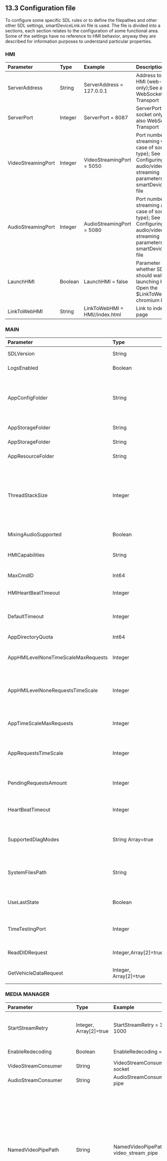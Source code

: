 
## 13.3 Configuration file  

To configure some specific SDL rules or to define the filepathes and other other SDL settings, smartDeviceLink.ini file is used. The file is divided into a sections, each section relates to the configuration of some functional area. Some of the settings have no reference to HMI behavior, anyway they are described for information purposes to understand particular properties.  

### HMI
|Parameter|Type|Example|Description|
|:---|:----|:----|:----------|
|ServerAddress|String|ServerAddress = 127.0.0.1|Address to connect HMI (web-socket only);See also WebSocket Transport| 
|ServerPort|Integer|ServerPort = 8087|ServerPort (web-socket only); See also WebSocket Transport|
|VideoStreamingPort|Integer|VideoStreamingPort = 5050|Port number for streaming video (in case of socket type); See also Configuring audio/video streaming parameters in smartDeviceLink.ini file|
|AudioStreamingPort|Integer|AudioStreamingPort = 5080|Port number for streaming audio (in case of socket type); See also Configuring audio/video streaming parameters in smartDeviceLink.ini file
|LaunchHMI|Boolean|LaunchHMI = false|Parameter defines whether SDL should wait for launching HMI; Open the $LinkToWebHMI in chromium browser|
|LinkToWebHMI|String|LinkToWebHMI = HMI//index.html|Link to index HMTL page|

### MAIN
|Parameter|Type|Example|Description|
|:---|:----|:----|:----------|
|SDLVersion|String|SDLVersion = {GIT_COMMIT}|SDL source version, represents as a git commit hash value|
|LogsEnabled|Boolean|LogsEnabled = true|SDL logging output enabled/disabled on system|
|AppConfigFolder|String|AppConfigFolder =|The path to application configuration folder where hmi_capabilities,smartDeviceLink.ini, log4cxx.properties are stored.Storage of Policy table files (preload, snapshot) is valid for OpenSource only. The default value is current working directory|
|AppStorageFolder|String|AppStorageFolder = /fs/rwdata/storage/sdl|The root folder for storing all applications folder|
|AppStorageFolder|String|AppStorageFolder = /fs/rwdata/storage/sdl|The root folder for storing all applications folder|
|AppResourceFolder|String|AppResourceFolder =audio8bit.wav|Contains resourses. Default value is SDL working directory|
|ThreadStackSize|Integer|ThreadStackSize = 20480|ThreadStackSize used by SDL only if its required by sytem/platform, wisean empty value is defined or no such parameter exists, stack size will be PTHREAD`_`STACK_MIN(only SDL’s configurable value), which for<br>Ubuntu:<br>THREAD_STACK_MIN = 16384<br>QNX:<br>PTHREAD_STACK_MIN = 256
|MixingAudioSupported|Boolean|MixingAudioSupported = true|Defines if HMI support attenuated mode (able to mix audio sources)|
|HMICapabilities|String|HMICapabilities = hmi_capabilities.json|The filepath to the file of default HMICapabilities. In case HMI doesn’t send some capabilities to SDL, the values from the file are used by SDL|
|MaxCmdID|Int64|MaxCmdID = 2000000000|Maximum cmdId of VR command which may be registered on SDL|
|HMIHeartBeatTimeout|Integer|HMIHeartBeatTimeout = 3000|HMI's heartbeat timeout. The value specifies seconds to send  heartbeat to HMI from SDL|
|DefaultTimeout|Integer|DefaultTimeout = 20000|The response must be send to mobile application (SDL must respond after this timeout if HMI  haven’t respond to a request)|
|AppDirectoryQuota|Int64|AppDirectoryQuota = 104857600|Definines folder size in bytes limitation for any application on SDL|
|AppHMILevelNoneTimeScaleMaxRequests|Integer|AppHMILevelNoneTimeScaleMaxRequests = 0|Number of the requests allowed for the application in NONE HMI Level. If exceeded, the application will be unregistered|
|AppHMILevelNoneRequestsTimeScale|Integer|AppHMILevelNoneRequestsTimeScale = 10|Time period in which AppHMILevelNoneTimeScaleMaxRequests requests number allowed for the application in NONE HMI Level. If exceeded, the application will be unregistered|
|AppTimeScaleMaxRequests|Integer|AppTimeScaleMaxRequests = 0|Number of the requests allowed for the application in any HMI Level except of NONE. If exceeded, the application will be unregistered|
|AppRequestsTimeScale|Integer|AppRequestsTimeScale = 10|Time period in which AppTimeScaleMaxRequests  requests number allowed for the application in any HMI Level except of NONE. If exceeded, the application will be unregistered|
|PendingRequestsAmount|Integer|PendingRequestsAmount = 0|Number of the SDL pending requests allowed for an application. If exceeded, the application will be unregistered. If the value is “0”, the check will be skipped|
|HeartBeatTimeout|Integer|HeartBeatTimeout = 7000|Heart beat timeout used for protocol v3. Timeout must be specified in milliseconds. If timeout is 0 heart beat between Mobile device and SDL will be disabled|
|SupportedDiagModes|String Array=true|SupportedDiagModes = <br>0x01, 0x02, 0x03,<br>0x05, 0x06, 0x07,<br>0x09, 0x0A, 0x18,<br>0x19, 0x22, 0x3E|The list of diagnostic modes supported on a vehicle. Only only the stated values are allowed by SDL in terms of DiagnosticMessage RPC, others are rejected|
|SystemFilesPath|String|SystemFilesPath = /fs/images/ivsu`_`cache|The path to the system file directory for interoperation between SDL and System (e.g. IVSU files and others). If parameter is empty, SDL uses /tmp/fs/mp/images/ivsu_cache by default|
|UseLastState|Boolean|UseLastState = true|To restore the last TCP/IP transport state (name, applications or channels) on SDL on a new device connection and on disconnect|
|TimeTestingPort|Integer|TimeTestingPort = 8090|Port to obtain the performance information about   messages processing  on different component levels. Enabled if SDL built with TIME_TESTER flag|
|ReadDIDRequest|Integer,Array[2]=true|ReadDIDRequest = 5, 1|Limitation for a number of ReadDID requests (the 1st value) per seconds (the 2nd value)|
|GetVehicleDataRequest|Integer, Array[2]=true|GetVehicleDataRequest = 5, 1|Limitation for a number of GetVehicleData requests (the 1st value) per seconds (the 2nd value)|

### MEDIA MANAGER
|Parameter|Type|Example|Description|
|:---|:----|:----|:----------|
|StartStreamRetry|Integer, Array[2]=true|StartStreamRetry = 3, 1000|Where the 1st one of the values is a number of retries and the 2nd number is a timeout in seconds for request frequency|
|EnableRedecoding|Boolean|EnableRedecoding = false|If decoding on HMI is required?APTHR|
|VideoStreamConsumer|String|VideoStreamConsumer = socket|Pipe/file or socket type of data streaming|
|AudioStreamConsumer|String|AudioStreamConsumer = pipe|Pipe/file or socket type of data streaming
|NamedVideoPipePath|String|NamedVideoPipePath = video`_`stream`_`pipe|Named pipe will be defined as:<br>1.	`<fileName>` file in AppStorageFolder if the format of the parameter matchs the template: NamedVideoPipePath = `<fileName>`<br>2.	`<fileName>` file in `<path>` folder if the format of the parameter matchs the template: NamedVideoPipePath =`<path/fileName>`<br>3.	“video`_`stream`_`pipe” file in AppStorageFolder if NamedVideoPipePath has  an empty value<br>4.	“video`_`stream`_`pipe” file in AppStorageFolder if SDL has no permissions to write to `<path/fileName>` defined in NamedVideoPipePath|
|NamedAudioPipePath|String|NamedAudioPipePath = audio`_`stream`_`pipe|Named pipe will be defined as:<br>1.	`<fileName>` file in AppStorageFolder if the format of the parameter matchs the template: NamedAudioPipePath = `<fileName>`<br>2.	`<fileName>` file in `<path>` folder if the format of the parameter matchs the template: NamedAudioPipePath =`<path/fileName>`<br>3.	“audio`_`stream_pipe” file in AppStorageFolder if NamedAudioPipePath has  an empty value<br>4. “audio`_`stream_pipe” file in AppStorageFolder if SDL has no permissions to write to `<path/fileName>` defined in NamedAudioPipePath|
|VideoStreamFile|String|VideoStreamFile = video`_`stream`_`file|File path will be constructed using AppStorageFolder + VideoStreamFile|
|AudioStreamFile|String|AudioStreamFile = audio`_`stream`_`file|File path will be constructed using AppStorageFolder + name|
|RecordingFileSource|String|RecordingFileSource = audio.8bit.wav|The "RecordingFileSource" parameter defines the recording file source which used for emulation PerformAudioPassThru|	
|RecordingFileName|String|RecordingFileName = audio.wav|The "RecordingFileName" parameter defines the name and format of audio file for PerformAudioPassThru_request|	
|StopStreamingTimeout|Integer|StopStreamingTimeout = 1000|The timeout in milliseconds for mobile to stop streaming or end up session|
|AudioDataStoppedTimeout|Integer|AudioDataStoppedTimeout = 1000|Defines time in milliseconds for SDL to wait for the next package of raw data over audio service|
|VideoDataStoppedTimeout|Integer|VideoDataStoppedTimeout = 1000	|Defines time in milliseconds for SDL to wait for the next package of raw data over video service| 

### GLOBAL PROPERTIES
|Parameter|Type|Example|Description|
|:---|:----|:----|:----------|
|TTSDelimiter|Char|TTSDelimiter = ,|Defines the delimiter, which will be appended to each TTS chunck, e.g. helpPrompt/timeoutPrompt|
|HelpPrompt|String|HelpPrompt = Please speak one of the following commands,Please say a command|Default prompt items, separated by comma. The value is set up in case ResetGlobalProperties request from the application or SDL (in case of TTSGlobalPropertiesTimeout)|
|TimeoutPrompt|String|TimeoutPrompt = Please speak one of the following commands,<br>Please say a command|Default prompt to be spoken by VR-engine timeout (when system expects some action by user and the time for this action is going to be out)|
|HelpTitle|String|HelpTitle = Available Vr Commands List|Text to be set-up for default value of the title of help list
|TTSGlobalPropertiesTimeout|Integer|TTSGlobalPropertiesTimeout = 20|In case mobile app didn't send global properties request, then default global properties will be sent defined timeout in seconds<br>Max value<br>TTSGlobalPropertiesTimeout 64K

### FILESYSTEM RESTRICTIONS
|Parameter|Type|Example|Description|
|:---|:----|:----|:----------|
|PutFileRequest|Integer|PutFileRequest = 5|Max allowed number of PutFile requests for one application in NONE. The application will be unregistered in case the number of requests exceeded the limitation|
|DeleteFileRequest|Integer|DeleteFileRequest = 5|Max allowed number of DeleteFile requests for one application in NONE. The application will be unregistered in case the number of requests exceeded the limitation| 
|ListFilesRequest|Integer|ListFilesRequest = 5|Max allowed number of ListFiles requests for one application in NONE. The application will be unregistered in case the number of requests exceeded the limitation|

### VR COMMANDS
|Parameter|Type|Example|Description|
|:---|:----|:----|:----------|
|HelpCommand|String|HelpCommand = Help|Default command which initiates VR Help of the application|

###  AppInfo
|Parameter|Type|Example|Description|
|:---|:----|:----|:----------|
|AppInfoStorage|String|AppInfoStorage = app_info.dat|The path for applications information storage (for resumption purposes)|

### Security Manager
|Parameter|Type|Example|Description|
|:---|:----|:----|:----------|
|Protocol|String|Protocol = TLSv1.2, DTLSv1.0.|Supported protocol version TLSv1.2, DTLSv1.0.|
|KeyPath|String|KeyPath = client.key|Certificate and key path to pem file|
|CertificatePath|String|CertificatePath = client.crt|Certificate and key path to pem file|
|SSLMode|String|SSLMode = CLIENT|SSL mode could be SERVER or CLIENT|
|CipherList|String|CipherList = ALL|Could be “ALL” ciphers or a list of chosen|
|VerifyPeer|Boolean|VerifyPeer  = true|Defines if Mobile app certificate must be verified or not(could be used in both SSLMode Server and Client)|
|CACertificatePath|String|CACertificatePath = .|Preloaded CA certificates directory|
|ForceProtectedService|String|ForceProtectedService = Non|Force protected services (could be id's from 0x01 to 0xFF or “Non” value)|
|ForceUnprotectedService|String|ForceUnprotectedService = Non|Force unprotected services (could be id's from 0x01 to 0xFF or “Non” value)
|UpdateBeforeHours|Integer|UpdateBeforeHours = 24|The "UpdateBeforeHours" parameter defines the amount of time in hours for certificate expiration AND after expiration PTU sequence will be triggered|

### Policy
|Parameter|Type|Example|Description|
|:---|:----|:----|:----------|
|EnablePolicy|Boolean|EnablePolicy = true|Turn on/off policies|
|PreloadedPT|String|PreloadedPT = sdl`_`preloaded`_`pt.json|The filename of the preloaded policy table|
|PathToSnapshot|String|PathToSnapshot = sdl_snapshot.json|The filename of  the policy table snapshot|
|AttemptsToOpenPolicyDB|Integer|AttemptsToOpenPolicyDB = 5|Number of attempts to open policy DB|
|OpenAttemptTimeoutMs|Integer|OpenAttemptTimeoutMs = 500|Timeout between attempts during opening DB in milliseconds|

### TransportManager
|Parameter|Type|Example|Description|
|:---|:----|:----|:----------|
|TCPAdapterPort|Integer|TCPAdapterPort = 12345|Listening port form incoming mobile connection|

### ProtocolHandler
|Parameter|Type|Example|Description|
|:---|:----|:----|:----------|
|MaximumPayloadSize|Integer|MaximumPayloadSize = 1488|Packet with a payload bigger than # MaximumPayloadSize will be marked as a malformed. Parameter must be used for protocol v3 or higher.<br>1)In case of emty value,SDL uses the default value of 1488 bytes for validating MTU (maximum transferring unit) size.<br>2) If the value defined in MaximumPayloadSize parameter is less than 1488,the default value of 1488 bytes must be used by SDL.|
|FrequencyCount|Integer|FrequencyCount = 1000|Application shall send not more than<br>#FrequencyCount messages per #FrequencyTime mSecs<br>Frequency check could be disabled by setting #FrequencyTime or #FrequencyCount to “0”|
|FrequencyTime|Integer|FrequencyTime = 1000|The limitation in ms for sending number of the requests not more than #FrequencyCount|
|MalformedMessageFiltering|Integer|MalformedMessageFiltering = true|Enable filtering transport data stream;<br>On #MalformedMessageFiltering disabling, SDL will close the connection with the first malformed message detection|
|MalformedFrequencyCount|Integer|MalformedFrequencyCount = 10|Boundary value of malformed message detection for connection closure<br>Can be disabled by setting<br>#MalformedFrequencyTime or<br>#MalformedFrequencyCount to “0”
|MalformedFrequencyTime|Integer|MalformedFrequencyTime = 1000|Boundary value of malformed message detection for connection closure. In case the frequency of mailformed requests will be more than per#MalformedFrequencyTime, SDL will close the connection
|ExpectedConsecutiveFramesTimeout|Integer|ExpectedConsecutiveFramesTimeout = 10000|Timeout for waiting CONSECUTIVE frames of multiframe|


### ApplicationManager
|Parameter|Type|Example|Description|
|:---|:----|:----|:----------|
|ApplicationListUpdateTimeout|Integer|ApplicationListUpdateTimeout = 2000|Application list update timeout ms|
|ThreadPoolSize|Integer|ThreadPoolSize = 1|Max allowed threads for handling mobile requests. Currently max allowed is 2|
|HashStringSize|Integer|HashStringSize = 32|The max size of hash which is used by OnHashUpdated()|

### SDL4
|Parameter|Type|Example|Description|
|:---|:----|:----|:----------|
|EnableProtocol4|Boolean|EnableProtocol4 = true|Enables SDL 4.0 support. Parameter allows to switch SDL4 functionality on SDL|
|AppIconsFolder|String|AppIconsFolder = storage|The path where apps’ icons must be stored. Upon each start SDL  must check whether the folder ‘AppIconsFolder’ exists and read/write permissions.<br>In case folder doesn’t exist, SDL creates it and uses ia as assigned. In case folder doesn’t exist and SDL has read/write permissions SDL must create the folder.<br>In case folder exists and SDL has NO permissions SDL logs error intermally and continues working as assigned.<br>In case free space in the folder is not enough to write a new icon SDL removes ‘AppIconsAmountToRemove’ amount of the oldest icons from this folder, writes the new icon to ‘AppIconsFolder’.<br>In case free space in the folder is not enough to write a new icon and the value of “AppIconsAmountToRemove” is larger than the actual number of iconsin the folder]SDL must remove all icons from this folder and write the new icon. <br>In case after removing the oldest icons still there is no enough space in ‘AppIconsFolder’to write a new icon, SDL cyclically removes ‘AppIconsAmountToRemove’amount of the oldest icons from this folder until the free space is enough to write a new icon to ‘AppIconsFolder’.|
|AppIconsFolderMaxSize|Integer|AppIconsFolderMaxSize = 104857600|Max size of the folder in bytes. Parameter defines the allowed size in bytes of the folder for SDL to store the applications icons.<br>In case value greater than 1048576 bytes SDL ‘AppIconsFolderMaxSize’as‘AppIconsFolder’folder size.<br>In case value is less than 1048576 bytes SDL uses the default value of 1048576 bytes as AppIconsFolder’folder size.<br>In case the icon that SDL tries to write into ‘AppIconsFolder’ is of greater size than folder’s ‘AppIconsFolderMaxSize’ SDL logs error and continues operating without storing the icon.|
|AppIconsAmountToRemove|Integer|AppIconsAmountToRemove = 1|Amount of the oldest icons to remove from "AppIconsFolder" in case of max folder size was reached.<br>In case the value ‘AppIconsAmountToRemove’ is equal zero SDL internally logs error and  continues working without storing the icon.| 

### Resumption
|Parameter|Type|Example|Description|
|:---|:----|:----|:----------|
|ApplicationResumingTimeout|Integer|ApplicationResumingTimeout = 3000|# Timeout in milliseconds for resumption Application HMILevel and resolving conflicts in case if multiple applications initiate resumption|
|AppSavePersistentDataTimeout|Integer|AppSavePersistentDataTimeout = 10000|Timeout in milliseconds for pereodical saving resumption persisten data|
|ResumptionDelayBeforeIgn|Integer|ResumptionDelayBeforeIgn = 30|Timeout in seconds to store hmi`_`level for media app before ign_off|
|ResumptionDelayAfterIgn|Integer|ResumptionDelayAfterIgn = 30|Timeout in seconds to restore hmi_level for media app after sdl run|
|UseDBForResumption|Boolean|UseDBForResumption = false|Resumption ctrl uses JSON if UseDBForResumption=false for store data otherwise uses DB|
|AttemptsToOpenResumptionDB|Integer|AttemptsToOpenResumptionDB = 10|Number of attempts to open resumption DB|
|OpenAttemptTimeoutMsResumptionDB|Integer|OpenAttemptTimeoutMsResumptionDB = 1000|Timeout between attempts during opening DB in milliseconds|

### AppLaunch
|Parameter|Type|Example|Description|
|:---|:----|:----|:----------|
|AppLaunchWaitTime|Integer|AppLaunchWaitTime = 5000|Time in milliseconds started from device connection - after expiring SDL remotely launches all known not-yet-registered apps from this device|
|AppLaunchMaxRetryAttempt|Integer|AppLaunchMaxRetryAttempt = 3|The number of times SDL attempts to launch an application after device connection - applied separately to each application from the given device|
|AppLaunchRetryWaitTime|Integer|AppLaunchRetryWaitTime = 15000|Time in milliseconds started by SDL after app launch request. if expired and app did not register, SDL sends new launch request. applied separately|
|RemoveBundleIDattempts|Integer|RemoveBundleIDattempts = 3|The number of the given device connections that the requested application failed to register after SDL's launch attempts - SDL removes app's bundleID|
|MaxNumberOfiOSDevice|Integer|MaxNumberOfiOSDevice = 10|The maximum number of iOS devices for which entries can be remembered by SDL|
|WaitTimeBetweenApps|Integer|WaitTimeBetweenApps = 4000|Time in milliseconds started after request to launch the first app. after either expires or the first app registers SDL requests to launch|
|EnableAppLaunchIOS|Boolean|EnableAppLaunchIOS = true|App Launch on iOS devices SDL feature enabler/disabler
